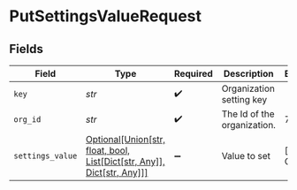 # PutSettingsValueRequest


## Fields

| Field                                                                                                               | Type                                                                                                                | Required                                                                                                            | Description                                                                                                         | Example                                                                                                             |
| ------------------------------------------------------------------------------------------------------------------- | ------------------------------------------------------------------------------------------------------------------- | ------------------------------------------------------------------------------------------------------------------- | ------------------------------------------------------------------------------------------------------------------- | ------------------------------------------------------------------------------------------------------------------- |
| `key`                                                                                                               | *str*                                                                                                               | :heavy_check_mark:                                                                                                  | Organization setting key                                                                                            |                                                                                                                     |
| `org_id`                                                                                                            | *str*                                                                                                               | :heavy_check_mark:                                                                                                  | The Id of the organization.                                                                                         | 739224                                                                                                              |
| `settings_value`                                                                                                    | [Optional[Union[str, float, bool, List[Dict[str, Any]], Dict[str, Any]]]](../../models/components/settingsvalue.md) | :heavy_minus_sign:                                                                                                  | Value to set                                                                                                        | [object Object]                                                                                                     |